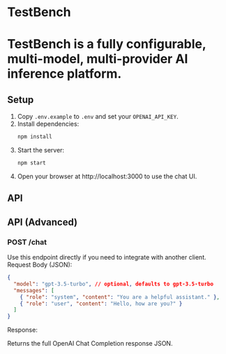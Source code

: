# TestBench

# TestBench is a fully configurable, multi-model, multi-provider AI inference platform.

## Setup
1. Copy `.env.example` to `.env` and set your `OPENAI_API_KEY`.
2. Install dependencies:
   ```bash
   npm install
   ```
3. Start the server:
   ```bash
   npm start
   ```
4. Open your browser at http://localhost:3000 to use the chat UI.

## API

## API (Advanced)
### POST /chat
Use this endpoint directly if you need to integrate with another client.
Request Body (JSON):
```json
{
  "model": "gpt-3.5-turbo", // optional, defaults to gpt-3.5-turbo
  "messages": [
    { "role": "system", "content": "You are a helpful assistant." },
    { "role": "user", "content": "Hello, how are you?" }
  ]
}
```

Response:

Returns the full OpenAI Chat Completion response JSON.